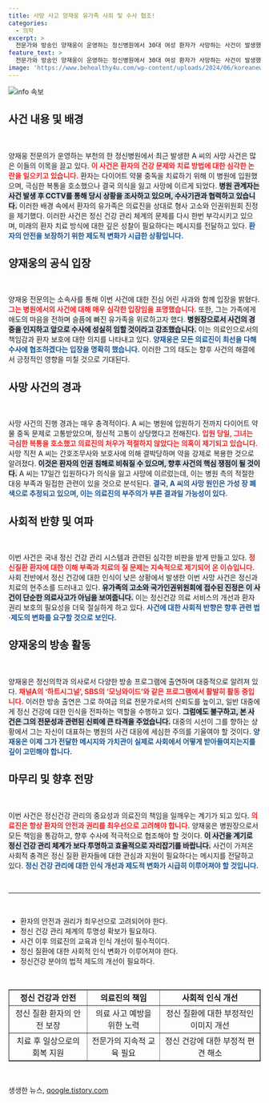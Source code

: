 ```yaml
---
title: 사망 사고 양재웅 유가족 사죄 및 수사 협조!
categories:
  - 의학
excerpt: >
  전문가와 방송인 양재웅이 운영하는 정신병원에서 30대 여성 환자가 사망하는 사건이 발생했다. 양재웅은 유가족에게 사죄하며 수사에 협조할 것이라고 밝혔고, 관련된 논란이 급증하고 있다. 사건의 전말은 과연 무엇일까? 클릭해 자세한 내용을 확인해보세요!
feature_text: >
  전문가와 방송인 양재웅이 운영하는 정신병원에서 30대 여성 환자가 사망하는 사건이 발생했다. 양재웅은 유가족에게 사죄하며 수사에 협조할 것이라고 밝혔고, 관련된 논란이 급증하고 있다. 사건의 전말은 과연 무엇일까? 클릭해 자세한 내용을 확인해보세요!
image: 'https://www.behealthy4u.com/wp-content/uploads/2024/06/koreanews.jpg'
---
```


<p><img src="https://www.behealthy4u.com/wp-content/uploads/2024/06/koreanews.jpg" alt="info 속보" /></p>

<h2 data-ke-size="size26">사건 내용 및 배경</h2>

<p data-ke-size="size16">&nbsp;</p>

<p>양재웅 전문의가 운영하는 부천의 한 정신병원에서 최근 발생한 A 씨의 사망 사건은 많은 이들의 이목을 끌고 있다. <b><span style="color: #ee2323;">이 사건은 환자의 건강 문제와 치료 방법에 대한 심각한 논란을 일으키고 있습니다.</span></b> 환자는 다이어트 약물 중독을 치료하기 위해 이 병원에 입원했으며, 극심한 복통을 호소했으나 결국 의식을 잃고 사망에 이르게 되었다. <b><span style="background-color: #21538527;">병원 관계자는 사건 발생 후 CCTV를 통해 당시 상황을 조사하고 있으며, 수사기관과 협력하고 있습니다.</span></b> 이러한 배경 속에서 환자의 유가족은 의료진을 상대로 형사 고소와 인권위원회 진정을 제기했다. 이러한 사건은 정신 건강 관리 체계의 문제를 다시 한번 부각시키고 있으며, 미래의 환자 치료 방식에 대한 깊은 성찰이 필요하다는 메시지를 전달하고 있다. <b><span style="color: #1a5490;">환자의 안전을 보장하기 위한 제도적 변화가 시급한 상황입니다.</span></b></p>

<h2 data-ke-size="size26">양재웅의 공식 입장</h2>

<p data-ke-size="size16">&nbsp;</p>

<p>양재웅 전문의는 소속사를 통해 이번 사건에 대한 진심 어린 사과와 함께 입장을 밝혔다. <b><span style="color: #ee2323;">그는 병원에서의 사건에 대해 매우 심각한 입장임을 표명했습니다.</span></b> 또한, 그는 가족에게 애도의 마음을 전하며 슬픔에 빠진 유가족을 위로하고자 했다. <b><span style="background-color: #21538527;">병원장으로서 사건의 경중을 인지하고 앞으로 수사에 성실히 임할 것이라고 강조했습니다.</span></b> 이는 의료인으로서의 책임감과 환자 보호에 대한 의지를 나타내고 있다. <b><span style="color: #1a5490;">양재웅은 모든 의료진이 최선을 다해 수사에 협조하겠다는 입장을 명확히 했습니다.</span></b> 이러한 그의 태도는 향후 사건의 해결에서 긍정적인 영향을 미칠 것으로 기대된다.</p>

<h2 data-ke-size="size26">사망 사건의 경과</h2>

<p data-ke-size="size16">&nbsp;</p>

<p>사망 사건의 진행 경과는 매우 충격적이다. A 씨는 병원에 입원하기 전까지 다이어트 약물 중독 문제로 고통받았으며, 정신적 고통이 상당했다고 전해진다. <b><span style="color: #ee2323;">입원 당일, 그녀는 극심한 복통을 호소했고 의료진의 처우가 적절하지 않았다는 의혹이 제기되고 있습니다.</span></b> 사망 직전 A 씨는 간호조무사와 보호사에 의해 결박당하며 약을 강제로 복용한 것으로 알려졌다. <b><span style="background-color: #21538527;">이것은 환자의 인권 침해로 비춰질 수 있으며, 향후 사건의 핵심 쟁점이 될 것이다.</span></b> A 씨는 17일간 입원하다가 의식을 잃고 사망에 이르렀는데, 이는 병원 측의 적절한 대응 부족과 밀접한 관련이 있을 것으로 분석된다. <b><span style="color: #1a5490;">결국, A 씨의 사망 원인은 가성 장 폐색으로 추정되고 있으며, 이는 의료진의 부주의가 부른 결과일 가능성이 있다.</span></b></p>

<h2 data-ke-size="size26">사회적 반향 및 여파</h2>

<p data-ke-size="size16">&nbsp;</p>

<p>이번 사건은 국내 정신 건강 관리 시스템과 관련된 심각한 비판을 받게 만들고 있다. <b><span style="color: #ee2323;">정신질환 환자에 대한 이해 부족과 치료의 질 문제는 지속적으로 제기되어 온 이슈입니다.</span></b> 사회 전반에서 정신 건강에 대한 인식이 낮은 상황에서 발생한 이번 사망 사건은 정신과 치료의 현주소를 드러내고 있다. <b><span style="background-color: #21538527;">유가족의 고소와 국가인권위원회에 접수된 진정은 이 사건이 단순한 의료사고가 아님을 보여줍니다.</span></b> 이는 정신건강 의료 서비스의 개선과 환자 권리 보호의 필요성을 더욱 절실하게 하고 있다. <b><span style="color: #1a5490;">사건에 대한 사회적 반향은 향후 관련 법·제도의 변화를 요구할 것으로 보인다.</span></b></p>

<h2 data-ke-size="size26">양재웅의 방송 활동</h2>

<p data-ke-size="size16">&nbsp;</p>

<p>양재웅은 정신의학과 의사로서 다양한 방송 프로그램에 출연하며 대중적으로 알려져 있다. <b><span style="color: #ee2323;">채널A의 ‘하트시그널’, SBS의 ‘모닝와이드’와 같은 프로그램에서 활발히 활동 중입니다.</span></b> 이러한 방송 출연은 그로 하여금 의료 전문가로서의 신뢰도를 높이고, 일반 대중에게 정신 건강에 대한 인식을 전파하는 역할을 수행하고 있다. <b><span style="background-color: #21538527;">그럼에도 불구하고, 본 사건은 그의 전문성과 관련된 신뢰에 큰 타격을 주었습니다.</span></b> 대중의 시선이 그를 향하는 상황에서 그는 자신이 대표하는 병원의 사건 대응에 세심한 주의를 기울여야 할 것이다. <b><span style="color: #1a5490;">양재웅은 이제 그가 전달한 메시지와 가치관이 실제로 사회에서 어떻게 받아들여지는지를 깊이 고민해야 합니다.</span></b></p>

<h2 data-ke-size="size26">마무리 및 향후 전망</h2>

<p data-ke-size="size16">&nbsp;</p>

<p>이번 사건은 정신건강 관리의 중요성과 의료진의 책임을 일깨우는 계기가 되고 있다. <b><span style="color: #ee2323;">의료진은 항상 환자의 안전과 권리를 최우선으로 고려해야 합니다.</span></b> 양재웅은 병원장으로서 모든 책임을 통감하고, 향후 수사에 적극적으로 협조해야 할 것이다. <b><span style="background-color: #21538527;">이 사건을 계기로 정신 건강 관리 체계가 보다 투명하고 효율적으로 자리잡기를 바랍니다.</span></b> 사건이 가져온 사회적 충격은 정신 질환 환자들에 대한 관심과 지원이 필요하다는 메시지를 전달하고 있다. <b><span style="color: #1a5490;">정신 건강 관리에 대한 인식 개선과 제도적 변화가 시급히 이루어져야 할 것입니다.</span></b></p>

<p data-ke-size="size16">&nbsp;</p>

<hr />

<p data-ke-size="size16">&nbsp;</p>

<ul>
<li>환자의 안전과 권리가 최우선으로 고려되어야 한다.</li>
<li>정신 건강 관리 체계의 투명성 확보가 필요하다.</li>
<li>사건 이후 의료진의 교육과 인식 개선이 필수적이다.</li>
<li>정신 질환에 대한 사회적 인식 변화가 이루어져야 한다.</li>
<li>정신건강 분야의 법적 제도의 개선이 필요하다.</li>
</ul>

<p data-ke-size="size16">&nbsp;</p>

<table style="width: 100%; visibility: visible;" border="1" cellspacing="0">
<tbody>
<tr>
<td style="text-align: center; height: 17px;"><b>정신 건강과 안전</b></td>
<td style="text-align: center; height: 17px;"><b>의료진의 책임</b></td>
<td style="text-align: center; height: 17px;"><b>사회적 인식 개선</b></td>
</tr>
<tr>
<td style="text-align: center; height: 17px;">정신 질환 환자의 안전 보장</td>
<td style="text-align: center; height: 17px;">의료 사고 예방을 위한 노력</td>
<td style="text-align: center; height: 17px;">정신 질환에 대한 부정적인 이미지 개선</td>
</tr>
<tr>
<td style="text-align: center; height: 17px;">치료 후 일상으로의 회복 지원</td>
<td style="text-align: center; height: 17px;">전문가의 지속적 교육 필요</td>
<td style="text-align: center; height: 17px;">정신 건강에 대한 부정적 편견 해소</td>
</tr>
</tbody>
</table>

<p data-ke-size="size16">&nbsp;</p>
생생한 뉴스, <a href="https://qoogle.tistory.com" rel="dofollow">qoogle.tistory.com</a>


